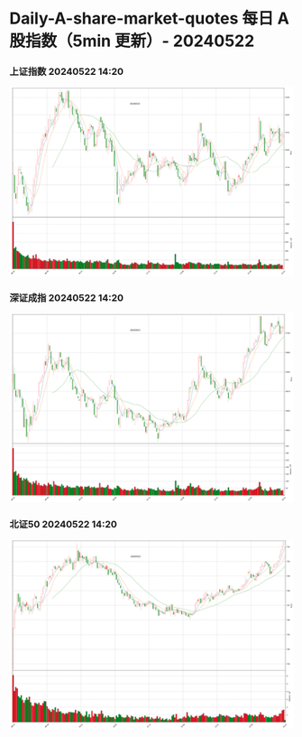 
# Daily-A-share-market-quotes 每日 A 股指数（5min 更新）- 20240522

### 上证指数 20240522 14:20
![](./fig/2024/5/20240522-sh000001.png)

### 深证成指 20240522 14:20
![](./fig/2024/5/20240522-sz399001.png)

### 北证50 20240522 14:20
![](./fig/2024/5/20240522-bj899050.png)
